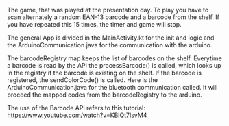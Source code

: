The game, that was played at the presentation day. To play you have to scan alternately a random EAN-13 barcode and a barcode from the shelf. 
If you have repeated this 15 times, the timer and game will stop.

The general App is divided in the MainActivity.kt for the init and logic and the ArduinoCommunication.java 
for the communication with the arduino.

The barcodeRegistry map keeps the list of barcodes on the shelf. 
Everytime a barcode is read by the API the processBarcode() is called, 
which looks up in the registry if the barcode is existing on the shelf.
If the barcode is registered, the sendColorCode() is called. 
Here is the ArduinoCommunication.java for the bluetooth communication called. 
It will proceed the mapped codes from  the barcodeRegistry to the arduino.

The use of  the Barcode API refers to this tutorial: https://www.youtube.com/watch?v=KBlQt7IsvM4

